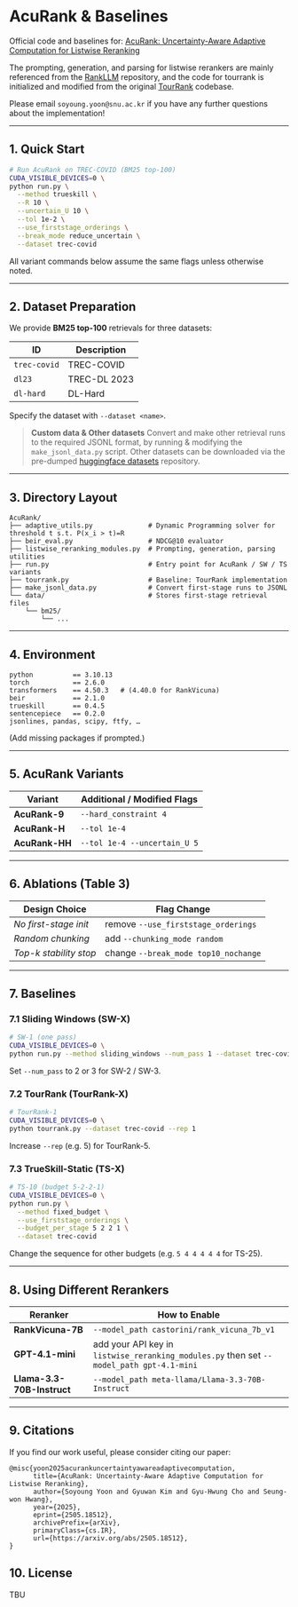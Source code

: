 # AcuRank & Baselines

Official code and baselines for: [AcuRank: Uncertainty-Aware Adaptive Computation for Listwise Reranking](http://arxiv.org/abs/2505.18512)

The prompting, generation, and parsing for listwise rerankers are mainly referenced from the [RankLLM](https://github.com/castorini/rank_llm) repository,
 and the code for tourrank is initialized and modified from the original [TourRank](https://github.com/chenyiqun/TourRank) codebase.

Please email `soyoung.yoon@snu.ac.kr` if you have any further questions about the implementation!

---

## 1. Quick Start

```bash
# Run AcuRank on TREC-COVID (BM25 top-100)
CUDA_VISIBLE_DEVICES=0 \
python run.py \
  --method trueskill \
  --R 10 \
  --uncertain_U 10 \
  --tol 1e-2 \
  --use_firststage_orderings \
  --break_mode reduce_uncertain \
  --dataset trec-covid
```

All variant commands below assume the same flags unless otherwise noted.

---

## 2. Dataset Preparation

We provide **BM25 top-100** retrievals for three datasets:

| ID           | Description  |
| ------------ | ------------ |
| `trec-covid` | TREC-COVID   |
| `dl23`       | TREC-DL 2023 |
| `dl-hard`    | DL-Hard      |

Specify the dataset with `--dataset <name>`.

> **Custom data \& Other datasets**
> Convert and make other retrieval runs to the required JSONL format, by running & modifying the `make_jsonl_data.py` script.
> Other datasets can be downloaded via the pre-dumped [huggingface datasets](https://huggingface.co/datasets/Soyoung97/beir-eval-bm25-top100) repository.

---

## 3. Directory Layout

```text
AcuRank/
├── adaptive_utils.py              # Dynamic Programming solver for threshold t s.t. P(x_i > t)=R
├── beir_eval.py                   # NDCG@10 evaluator
├── listwise_reranking_modules.py  # Prompting, generation, parsing utilities
├── run.py                         # Entry point for AcuRank / SW / TS variants
├── tourrank.py                    # Baseline: TourRank implementation
├── make_jsonl_data.py             # Convert first-stage runs to JSONL
└── data/                          # Stores first-stage retrieval files
    └── bm25/
        └── ...
```

---

## 4. Environment

```text
python          == 3.10.13
torch           == 2.6.0
transformers    == 4.50.3   # (4.40.0 for RankVicuna)
beir            == 2.1.0
trueskill       == 0.4.5
sentencepiece   == 0.2.0
jsonlines, pandas, scipy, ftfy, …
```

(Add missing packages if prompted.)

---

## 5. AcuRank Variants

| Variant        | Additional / Modified Flags  |
| -------------- | ---------------------------- |
| **AcuRank-9**  | `--hard_constraint 4`        |
| **AcuRank-H**  | `--tol 1e-4`                 |
| **AcuRank-HH** | `--tol 1e-4 --uncertain_U 5` |

---

## 6. Ablations (Table 3)

| Design Choice          | Flag Change                         |
| ---------------------- | ----------------------------------- |
| *No first-stage init*  | remove `--use_firststage_orderings` |
| *Random chunking*      | add `--chunking_mode random`        |
| *Top-k stability stop* | change `--break_mode top10_nochange`       |

---

## 7. Baselines

### 7.1 Sliding Windows (SW-X)

```bash
# SW-1 (one pass)
CUDA_VISIBLE_DEVICES=0 \
python run.py --method sliding_windows --num_pass 1 --dataset trec-covid
```

Set `--num_pass` to 2 or 3 for SW-2 / SW-3.

### 7.2 TourRank (TourRank-X)

```bash
# TourRank-1
CUDA_VISIBLE_DEVICES=0 \
python tourrank.py --dataset trec-covid --rep 1
```

Increase `--rep` (e.g. 5) for TourRank-5.

### 7.3 TrueSkill-Static (TS-X)

```bash
# TS-10 (budget 5-2-2-1)
CUDA_VISIBLE_DEVICES=0 \
python run.py \
  --method fixed_budget \
  --use_firststage_orderings \
  --budget_per_stage 5 2 2 1 \
  --dataset trec-covid
```

Change the sequence for other budgets (e.g. `5 4 4 4 4 4` for TS-25).

---

## 8. Using Different Rerankers

| Reranker          | How to Enable                                                                            |
| ----------------- | ---------------------------------------------------------------------------------------- |
| **RankVicuna-7B** | `--model_path castorini/rank_vicuna_7b_v1`                                               |
| **GPT-4.1-mini**  | add your API key in `listwise_reranking_modules.py` then set `--model_path gpt-4.1-mini` |
| **Llama-3.3-70B-Instruct** | `--model_path meta-llama/Llama-3.3-70B-Instruct`  |

---


## 9. Citations

If you find our work useful, please consider citing our paper:

```
@misc{yoon2025acurankuncertaintyawareadaptivecomputation,
      title={AcuRank: Uncertainty-Aware Adaptive Computation for Listwise Reranking},
      author={Soyoung Yoon and Gyuwan Kim and Gyu-Hwung Cho and Seung-won Hwang},
      year={2025},
      eprint={2505.18512},
      archivePrefix={arXiv},
      primaryClass={cs.IR},
      url={https://arxiv.org/abs/2505.18512},
}
```


## 10. License

TBU

